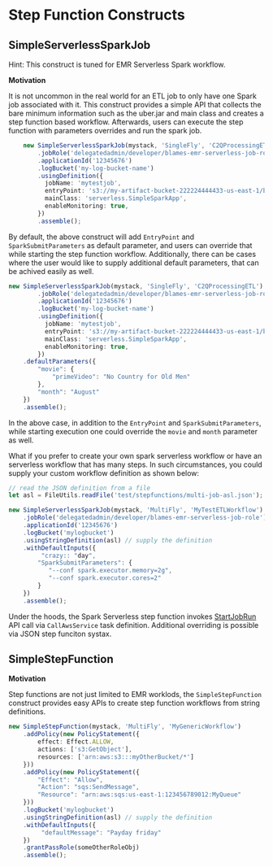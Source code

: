 # Step Function Constructs

## SimpleServerlessSparkJob
Hint: This construct is tuned for EMR Serverless Spark workflow.

**Motivation**

It is not uncommon in the real world for an ETL job to only have one Spark job associated with it. This construct provides a simple API that collects the bare minimum information such as the uber.jar and main class and creates a step function based workflow. Afterwards, users can execute the step function with parameters overrides and run the spark job. 

```ts
    new SimpleServerlessSparkJob(mystack, 'SingleFly', 'C2QProcessingETL')
        .jobRole('delegatedadmin/developer/blames-emr-serverless-job-role')
        .applicationId('12345676')
        .logBucket('my-log-bucket-name')
        .usingDefinition({
          jobName: 'mytestjob',
          entryPoint: 's3://my-artifact-bucket-222224444433-us-east-1/biju_test_files/myspark-assembly.jar',
          mainClass: 'serverless.SimpleSparkApp',
          enableMonitoring: true,
        })
        .assemble();
```
By default, the above construct will add `EntryPoint` and `SparkSubmitParameters` as default parameter, and users can override that while starting the step function workflow. 
Additionally, there can be cases where the user would like to supply additional default parameters, that can be achived easily as well. 
```ts
new SimpleServerlessSparkJob(mystack, 'SingleFly', 'C2QProcessingETL')
        .jobRole('delegatedadmin/developer/blames-emr-serverless-job-role')
        .applicationId('12345676')
        .logBucket('my-log-bucket-name')
        .usingDefinition({
          jobName: 'mytestjob',
          entryPoint: 's3://my-artifact-bucket-222224444433-us-east-1/biju_test_files/myspark-assembly.jar',
          mainClass: 'serverless.SimpleSparkApp',
          enableMonitoring: true,
        })
    .defaultParameters({
        "movie": {
            "primeVideo": "No Country for Old Men"
        },
        "month": "August"
    })
    .assemble();
```
In the above case, in addition to the `EntryPoint` and `SparkSubmitParameters`, while starting execution one could override the `movie` and `month` parameter as well.

What if you prefer to create your own spark serverless workflow or have an serverless workflow that has many steps. In such circumstances, you could supply your custom workflow definition as shown below:
```ts
// read the JSON definition from a file
let asl = FileUtils.readFile('test/stepfunctions/multi-job-asl.json');

new SimpleServerlessSparkJob(mystack, 'MultiFly', 'MyTestETLWorkflow')
    .jobRole('delegatedadmin/developer/blames-emr-serverless-job-role')
    .applicationId('12345676')
    .logBucket('mylogbucket')
    .usingStringDefinition(asl) // supply the definition
    .withDefaultInputs({
         "crazy:: "day",
        "SparkSubmitParameters": {
           "--conf spark.executor.memory=2g",
           "--conf spark.executor.cores=2"
        }  
    })
    .assemble();
```
Under the hoods, the Spark Serverless step function invokes 
[StartJobRun](https://docs.aws.amazon.com/emr-serverless/latest/APIReference/API_StartJobRun.html) API call via `CallAwsService` task definition. Additional overriding is possible via JSON step funciton systax. 

## SimpleStepFunction

**Motivation**

Step functions are not just limited to EMR worklods, the `SimpleStepFunction` construct provides easy APIs to create step function workflows from string definitions.
```ts
new SimpleStepFunction(mystack, 'MultiFly', 'MyGenericWorkflow')
    .addPolicy(new PolicyStatement({
        effect: Effect.ALLOW,
        actions: ['s3:GetObject'],
        resources: ['arn:aws:s3:::myOtherBucket/*']
    }))
    .addPolicy(new PolicyStatement({
        "Effect": "Allow",
        "Action": "sqs:SendMessage",
        "Resource": "arn:aws:sqs:us-east-1:123456789012:MyQueue"
    }))
    .logBucket('mylogbucket')
    .usingStringDefinition(asl) // supply the definition
    .withDefaultInputs({
         "defaultMessage": "Payday friday"
    })
    .grantPassRole(someOtherRoleObj)
    .assemble();
```